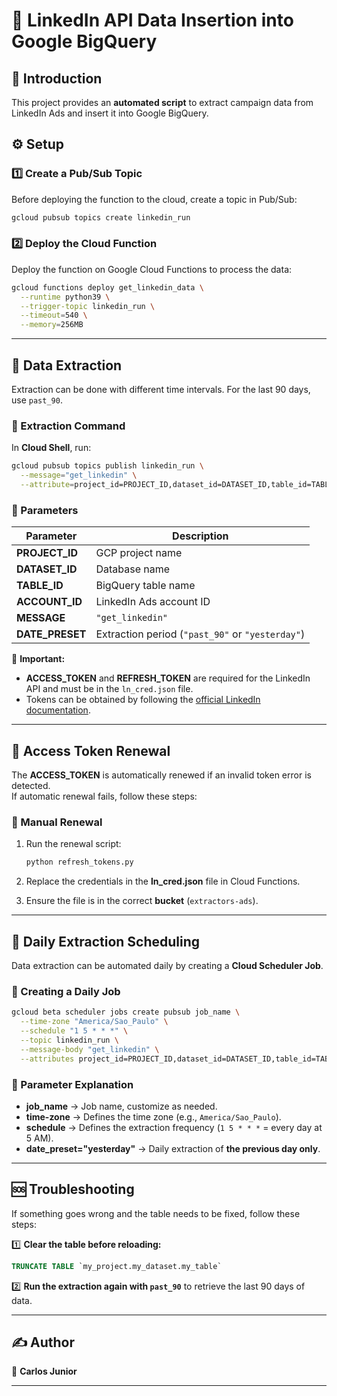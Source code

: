 # 🚀 LinkedIn API Data Insertion into Google BigQuery  

## 📌 Introduction  
This project provides an **automated script** to extract campaign data from LinkedIn Ads and insert it into Google BigQuery.  

## ⚙️ Setup  

### 1️⃣ Create a Pub/Sub Topic  
Before deploying the function to the cloud, create a topic in Pub/Sub:  

```bash
gcloud pubsub topics create linkedin_run
```

### 2️⃣ Deploy the Cloud Function  
Deploy the function on Google Cloud Functions to process the data:  

```bash
gcloud functions deploy get_linkedin_data \
  --runtime python39 \
  --trigger-topic linkedin_run \
  --timeout=540 \
  --memory=256MB
```

---

## 🔄 Data Extraction  
Extraction can be done with different time intervals. For the last 90 days, use `past_90`.  

### 🔹 Extraction Command  
In **Cloud Shell**, run:  

```bash
gcloud pubsub topics publish linkedin_run \
  --message="get_linkedin" \
  --attribute=project_id=PROJECT_ID,dataset_id=DATASET_ID,table_id=TABLE_ID,account_id=ACCOUNT_ID,date_preset=DATE_PRESET
```

### 🔹 Parameters  

| Parameter      | Description |
|---------------|--------------|
| **PROJECT_ID**  | GCP project name |
| **DATASET_ID**  | Database name |
| **TABLE_ID**    | BigQuery table name |
| **ACCOUNT_ID**  | LinkedIn Ads account ID |
| **MESSAGE**     | `"get_linkedin"` |
| **DATE_PRESET** | Extraction period (`"past_90"` or `"yesterday"`) |

📌 **Important:**  
- **ACCESS_TOKEN** and **REFRESH_TOKEN** are required for the LinkedIn API and must be in the `ln_cred.json` file.  
- Tokens can be obtained by following the [official LinkedIn documentation](https://docs.microsoft.com/en-us/linkedin/marketing/getting-access).  

---

## 🔑 Access Token Renewal  

The **ACCESS_TOKEN** is automatically renewed if an invalid token error is detected.  
If automatic renewal fails, follow these steps:  

### 🔹 Manual Renewal  
1. Run the renewal script:  

   ```bash
   python refresh_tokens.py
   ```

2. Replace the credentials in the **ln_cred.json** file in Cloud Functions.  
3. Ensure the file is in the correct **bucket** (`extractors-ads`).  

---

## 📅 Daily Extraction Scheduling  

Data extraction can be automated daily by creating a **Cloud Scheduler Job**.  

### 🔹 Creating a Daily Job  
```bash
gcloud beta scheduler jobs create pubsub job_name \
  --time-zone "America/Sao_Paulo" \
  --schedule "1 5 * * *" \
  --topic linkedin_run \
  --message-body "get_linkedin" \
  --attributes project_id=PROJECT_ID,dataset_id=DATASET_ID,table_id=TABLE_ID,account_id=ACCOUNT_ID,date_preset="yesterday"
```

### 🔹 Parameter Explanation  
- **job_name** → Job name, customize as needed.  
- **time-zone** → Defines the time zone (e.g., `America/Sao_Paulo`).  
- **schedule** → Defines the extraction frequency (`1 5 * * *` = every day at 5 AM).  
- **date_preset="yesterday"** → Daily extraction of **the previous day only**.  

---

## 🆘 Troubleshooting  

If something goes wrong and the table needs to be fixed, follow these steps:  

1️⃣ **Clear the table before reloading:**  
```sql
TRUNCATE TABLE `my_project.my_dataset.my_table`
```

2️⃣ **Run the extraction again with `past_90`** to retrieve the last 90 days of data.  

---

## ✍️ Author  
👤 **Carlos Junior**  

---

